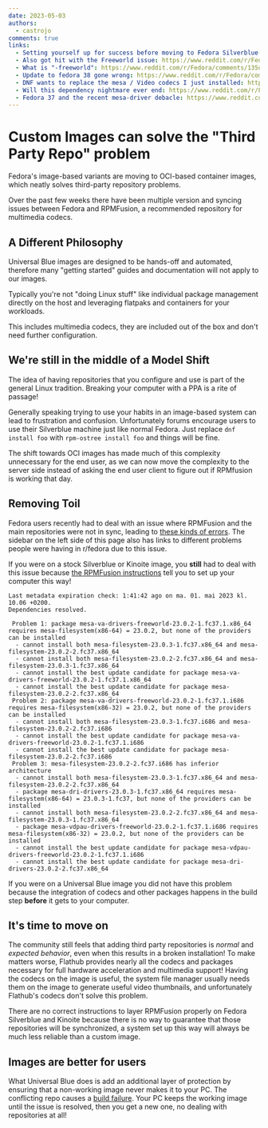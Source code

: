 ```yaml
---
date: 2023-05-03
authors: 
  - castrojo
comments: true 
links:
  - Setting yourself up for success before moving to Fedora Silverblue: https://www.ypsidanger.com/setting-yourself-up-for-success-before-moving-to-fedora-silverblue/
  - Also got hit with the Freeworld issue: https://www.reddit.com/r/Fedora/comments/136lf7j/also_got_hit_with_the_freeworld_issue/
  - What is "-freeworld": https://www.reddit.com/r/Fedora/comments/135u4zj/what_is_freeworld/
  - Update to fedora 38 gone wrong: https://www.reddit.com/r/Fedora/comments/135td6c/update_to_fedora_38_gone_wrong/
  - DNF wants to replace the mesa / Video codecs I just installed: https://www.reddit.com/r/Fedora/comments/134gzdp/dnf_wants_to_replace_the_mesa_video_codecs_i_just/
  - Will this dependency nightmare ever end: https://www.reddit.com/r/Fedora/comments/134i2ys/will_this_dependency_nightmare_ever_end/
  - Fedora 37 and the recent mesa-driver debacle: https://www.reddit.com/r/Fedora/comments/134bkol/fedora_37_and_the_recent_mesadriver_debacle/
---
```


# Custom Images can solve the "Third Party Repo" problem

Fedora's image-based variants are moving to OCI-based container images, which neatly solves third-party repository problems. 

Over the past few weeks there have been multiple version and syncing issues between Fedora and RPMFusion, a recommended repository for multimedia codecs. 

<!-- more --> 

## A Different Philosophy 

Universal Blue images are designed to be hands-off and automated, therefore many "getting started" guides and documentation will not apply to our images. 

Typically you're not "doing Linux stuff" like individual package management directly on the host and leveraging flatpaks and containers for your workloads.

This includes multimedia codecs, they are included out of the box and don't need further configuration.  

## We're still in the middle of a Model Shift

The idea of having repositories that you configure and use is part of the general Linux tradition. Breaking your computer with a PPA is a rite of passage!

Generally speaking trying to use your habits in an image-based system can lead to frustration and confusion. Unfortunately forums encourage users to use their Silverblue machine just like normal Fedora. Just replace `dnf install foo` with `rpm-ostree install foo` and things will be fine. 

The shift towards OCI images has made much of this complexity unnecessary for the end user, as we can now move the complexity to the server side instead of asking the end user client to figure out if RPMfusion is working that day. 

## Removing Toil

Fedora users recently had to deal with an issue where RPMFusion and the main repositories were not in sync, leading to [these kinds of errors](https://discussion.fedoraproject.org/t/gnome-login-screen-might-not-start-when-mesa-va-drivers-freeworld-from-rpmfusion-are-installed/81856). The sidebar on the left side of this page also has links to different problems people were having in r/fedora due to this issue.

If you were on a stock Silverblue or Kinoite image, you **still** had to deal with this issue because [the RPMFusion instructions](https://rpmfusion.org/Howto/OSTree) tell you to set up your computer this way! 

```
Last metadata expiration check: 1:41:42 ago on ma. 01. mai 2023 kl. 10.06 +0200.
Dependencies resolved.

 Problem 1: package mesa-va-drivers-freeworld-23.0.2-1.fc37.1.x86_64 requires mesa-filesystem(x86-64) = 23.0.2, but none of the providers can be installed
  - cannot install both mesa-filesystem-23.0.3-1.fc37.x86_64 and mesa-filesystem-23.0.2-2.fc37.x86_64
  - cannot install both mesa-filesystem-23.0.2-2.fc37.x86_64 and mesa-filesystem-23.0.3-1.fc37.x86_64
  - cannot install the best update candidate for package mesa-va-drivers-freeworld-23.0.2-1.fc37.1.x86_64
  - cannot install the best update candidate for package mesa-filesystem-23.0.2-2.fc37.x86_64
 Problem 2: package mesa-va-drivers-freeworld-23.0.2-1.fc37.1.i686 requires mesa-filesystem(x86-32) = 23.0.2, but none of the providers can be installed
  - cannot install both mesa-filesystem-23.0.3-1.fc37.i686 and mesa-filesystem-23.0.2-2.fc37.i686
  - cannot install the best update candidate for package mesa-va-drivers-freeworld-23.0.2-1.fc37.1.i686
  - cannot install the best update candidate for package mesa-filesystem-23.0.2-2.fc37.i686
 Problem 3: mesa-filesystem-23.0.2-2.fc37.i686 has inferior architecture
  - cannot install both mesa-filesystem-23.0.3-1.fc37.x86_64 and mesa-filesystem-23.0.2-2.fc37.x86_64
  - package mesa-dri-drivers-23.0.3-1.fc37.x86_64 requires mesa-filesystem(x86-64) = 23.0.3-1.fc37, but none of the providers can be installed
  - cannot install both mesa-filesystem-23.0.2-2.fc37.x86_64 and mesa-filesystem-23.0.3-1.fc37.x86_64
  - package mesa-vdpau-drivers-freeworld-23.0.2-1.fc37.1.i686 requires mesa-filesystem(x86-32) = 23.0.2, but none of the providers can be installed
  - cannot install the best update candidate for package mesa-vdpau-drivers-freeworld-23.0.2-1.fc37.1.i686
  - cannot install the best update candidate for package mesa-dri-drivers-23.0.2-2.fc37.x86_64

```

If you were on a Universal Blue image you did not have this problem because the integration of codecs and other packages happens in the build step **before** it gets to your computer.

## It's time to move on

The community still feels that adding third party repositories is _normal_ and _expected behavior_, even when this results in a broken installation! To make matters worse, Flathub provides nearly all the codecs and packages necessary for full hardware acceleration and multimedia support! Having the codecs on the image is useful, the system file manager usually needs them on the image to generate useful video thumbnails, and unfortunately Flathub's codecs don't solve this problem.

There are no correct instructions to layer RPMFusion properly on Fedora Silverblue and Kinoite because there is no way to guarantee that those repositories will be synchronized, a system set up this way will always be much less reliable than a custom image. 

## Images are better for users

What Universal Blue does is add an additional layer of protection by ensuring that a non-working image never makes it to your PC. The conflicting repo causes a [build failure](https://github.com/ublue-os/main/actions/runs/4736674877/jobs/8428174904). Your PC keeps the working image until the issue is resolved, then you get a new one, no dealing with repositories at all!
